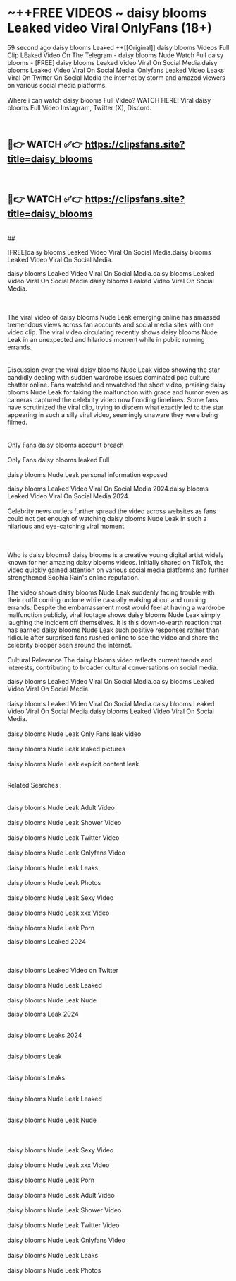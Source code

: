 # ~++FREE VIDEOS ~ daisy blooms Leaked video Viral OnlyFans (18+)<br>


59 second ago daisy blooms Leaked ++[[Original]] daisy blooms Videos Full Clip LEaked Video On The Telegram  - daisy blooms Nude  Watch Full daisy blooms - [FREE] daisy blooms Leaked Video Viral On Social Media.daisy blooms Leaked Video Viral On Social Media.   Onlyfans Leaked Video Leaks Viral On Twitter On Social Media the internet by storm and amazed viewers on various social media platforms. <br><br>
Where i can watch daisy blooms Full Video? WATCH HERE! Viral daisy blooms Full Video Instagram, Twitter (X), Discord. <br>


 <br>

##  🔴👉 WATCH ✅👉  <a href="https://clipsfans.site?title=daisy_blooms&ref=git">https://clipsfans.site?title=daisy_blooms</a> <br>
  <br>

##  🔴👉 WATCH ✅👉  <a href="https://clipsfans.site?title=daisy_blooms&ref=git">https://clipsfans.site?title=daisy_blooms</a> <br>
  <br>
  ##



[FREE]daisy blooms Leaked Video Viral On Social Media.daisy blooms Leaked Video Viral On Social Media. <br>

daisy blooms Leaked Video Viral On Social Media.daisy blooms Leaked Video Viral On Social Media.daisy blooms Leaked Video Viral On Social Media. <br>


  <br>

  <br>
The viral video of daisy blooms Nude Leak emerging online has amassed tremendous views across fan accounts and social media sites with one video clip. The viral video circulating recently shows daisy blooms Nude Leak in an unexpected and hilarious moment while in public running errands.<br>
<br>


<br>
Discussion over the viral daisy blooms Nude Leak video showing the star candidly dealing with sudden wardrobe issues dominated pop culture chatter online. Fans watched and rewatched the short video, praising daisy blooms Nude Leak for taking the malfunction with grace and humor even as cameras captured the celebrity video now flooding timelines. Some fans have scrutinized the viral clip, trying to discern what exactly led to the star appearing in such a silly viral video, seemingly unaware they were being filmed.<br>
<br>
<br> 
Only Fans daisy blooms account breach<br>
<br>
Only Fans daisy blooms leaked Full <br>
<br>
daisy blooms Nude Leak personal information exposed<br>

daisy blooms Leaked Video Viral On Social Media 2024.daisy blooms Leaked Video Viral On Social Media 2024. <br>
<br>
Celebrity news outlets further spread the video across websites as fans could not get enough of watching daisy blooms Nude Leak in such a hilarious and eye-catching viral moment.<br>
<br>

<br>
Who is daisy blooms? daisy blooms is a creative young digital artist widely known for her amazing daisy blooms videos. Initially shared on TikTok, the video quickly gained attention on various social media platforms and further strengthened Sophia Rain's online reputation.<br>
<br>
The video shows daisy blooms Nude Leak suddenly facing trouble with their outfit coming undone while casually walking about and running errands. Despite the embarrassment most would feel at having a wardrobe malfunction publicly, viral footage shows daisy blooms Nude Leak simply laughing the incident off themselves. It is this down-to-earth reaction that has earned daisy blooms Nude Leak such positive responses rather than ridicule after surprised fans rushed online to see the video and share the celebrity blooper seen around the internet.<br>
<br>
Cultural Relevance The daisy blooms video reflects current trends and interests, contributing to broader cultural conversations on social media.<br>

daisy blooms Leaked Video Viral On Social Media.daisy blooms Leaked Video Viral On Social Media.<br>
<br>
daisy blooms Leaked Video Viral On Social Media.daisy blooms Leaked Video Viral On Social Media.daisy blooms Leaked Video Viral On Social Media.<br>
<br>
daisy blooms Nude Leak Only Fans leak video<br>
<br>
daisy blooms Nude Leak leaked pictures<br>
<br>
daisy blooms Nude Leak explicit content leak<br>


<br>
Related Searches :<br>
<br>

<br>
daisy blooms Nude Leak Adult Video<br>
<br>
daisy blooms Nude Leak Shower Video<br>
<br>
daisy blooms Nude Leak Twitter Video<br>
<br>
daisy blooms Nude Leak Onlyfans Video<br>
<br>
daisy blooms Nude Leak Leaks<br>
<br>
daisy blooms Nude Leak Photos<br>

<br>
daisy blooms Nude Leak Sexy Video<br>
<br>
daisy blooms Nude Leak xxx Video<br>
<br>
daisy blooms Nude Leak Porn<br>

daisy blooms  Leaked 2024 <br> <br>
<br>

daisy blooms Leaked Video on Twitter <br>
<br>
daisy blooms Nude Leak Leaked<br>
<br>
daisy blooms Nude Leak Nude<br>


daisy blooms  Leak 2024 <br> <br>



daisy blooms  Leaks 2024 <br> <br>



 
daisy blooms  Leak<br> <br>



daisy blooms  Leaks<br> <br>


daisy blooms Nude Leak Leaked<br> <br>

daisy blooms Nude Leak Nude<br> <br>
<br> <br>
daisy blooms Nude Leak Sexy Video
<br> <br>
daisy blooms Nude Leak xxx Video
<br> <br>
daisy blooms Nude Leak Porn
<br> <br>
daisy blooms Nude Leak Adult Video
<br> <br>
daisy blooms Nude Leak Shower Video
<br> <br>
daisy blooms Nude Leak Twitter Video
<br> <br>
daisy blooms Nude Leak Onlyfans Video
<br> <br>
daisy blooms Nude Leak Leaks
<br> <br>
daisy blooms Nude Leak Photos






</p>




 



</p>










